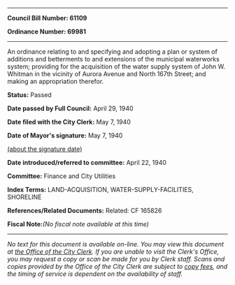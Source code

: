 

********

**Council Bill Number: 61109**
   
**Ordinance Number: 69981**
********

 An ordinance relating to and specifying and adopting a plan or system of additions and betterments to and extensions of the municipal waterworks system; providing for the acquisition of the water supply system of John W. Whitman in the vicinity of Aurora Avenue and North 167th Street; and making an appropriation therefor.

**Status:** Passed
   
**Date passed by Full Council:** April 29, 1940
   
**Date filed with the City Clerk:** May 7, 1940
   
**Date of Mayor's signature:** May 7, 1940
   
[(about the signature date)](/~public/approvaldate.htm)
   
   
   
**Date introduced/referred to committee:** April 22, 1940
   
**Committee:** Finance and City Utilities
   
   
**Index Terms:** LAND-ACQUISITION, WATER-SUPPLY-FACILITIES, SHORELINE

**References/Related Documents:** Related: CF 165826

**Fiscal Note:**_(No fiscal note available at this time)_
********

_No text for this document is available on-line. You may view this document at [the Office of the City Clerk](http://www.seattle.gov/leg/clerk/contactUs.htm). If you are unable to visit the Clerk's Office, you may request a copy or scan be made for you by Clerk staff. Scans and copies provided by the Office of the City Clerk are subject to [copy fees](http://clerk.seattle.gov/~public/clerkfees.htm), and the timing of service is dependent on the availability of staff._

